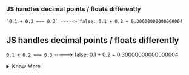 ### JS handles decimal points / floats differently
    `0.1 + 0.2 === 0.3` -----> false: 0.1 + 0.2 = 0.30000000000000004 
    
    
## JS handles decimal points / floats differently
`0.1 + 0.2 === 0.3` -----> false: 0.1 + 0.2 = 0.30000000000000004
<details>
  <summary>Know More</summary>
  1. The maximum number of decimals is 17
</details>
